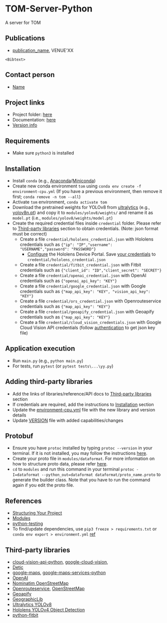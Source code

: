 # TOM-Server-Python
A server for TOM

## Publications
- [publication_name](publication_link), VENUE'XX

```
<Bibtext>
```

## Contact person
- [Name](personal_website)


## Project links
- Project folder: [here](https://drive.google.com/drive/folders/1m1x-o5gUZXmEZly4BEQ52Q4oHKShcE4W?usp=sharing)
- Documentation: [here](https://docs.google.com/document/d/1hHGNQhuB4jhhsSh3hr7fSNV9Hs2YzJCQxtxhX05q5ic/view)
- [Version info](VERSION.md)


## Requirements
- Make sure `python3` is installed


## Installation
- Install `conda` (e.g., [Anaconda](https://docs.anaconda.com/anaconda/install/)/[Miniconda](https://docs.conda.io/en/latest/miniconda.html))
- Create new conda environment `tom` using `conda env create -f environment-cpu.yml` (If you have a previous environment, then remove it first; `conda remove -n tom --all`)
- Activate `tom` environment, `conda activate tom`
- Download the pretrained weights for YOLOv8 from [ultralytics](https://github.com/ultralytics/ultralytics) (e.g., [yolov8n.pt](https://github.com/ultralytics/assets/releases/download/v0.0.0/yolov8n.pt)) and copy it to `modules/yolov8/weights/` and rename it as `model.pt` (i.e., `modules/yolov8/weights/model.pt`)
- Create the required credential files inside `credential` folder. Please refer to [Third-party libraries](##Third-party-libraries) section to obtain credentials. (Note: json format must be correct)
  - Create a file `credential/hololens_credential.json` with Hololens credentials such as `{"ip": "IP","username": "USERNAME","password": "PASSWORD"}`
    - [Configure](https://docs.microsoft.com/en-us/windows/mixed-reality/develop/platform-capabilities-and-apis/using-the-windows-device-portal) the Hololens Device Portal. Save [your credentials](https://docs.microsoft.com/en-us/windows/mixed-reality/develop/platform-capabilities-and-apis/using-the-windows-device-portal#creating-a-username-and-password) to `credential/hololens_credential.json`
  - Create a file `credential/fitbit_credential.json` with Fitbit credentials such as `{"client_id": "ID","client_secret": "SECRET"}` 
  - Create a file `credential/openai_credential.json` with OpenAI credentials such as `{"openai_api_key": "KEY"}`
  - Create a file `credential/google_credential.json` with Google credentials such as `{"map_api_key": "KEY", "vision_api_key": "KEY"}`
  - Create a file `credential/ors_credential.json` with Openrouteservice credentials such as `{"map_api_key": "KEY"}`
  - Create a file `credential/geoapify_credential.json` with Geoapify credentials such as `{"map_api_key": "KEY"}`
  - Create a file `credential/cloud_vision_credentials.json` with Google Cloud Vision API credentials (follow [authentication](https://github.com/GoogleCloudPlatform/hackathon-toolkit/blob/master/vision/README.md#authentication) to get json key file)
  


## Application execution
- Run `main.py` (e.g., `python main.py`)
- For tests, run `pytest` (or `pytest tests\...\yy.py`)


## Adding third-party libraries
- Add the links of libraries/reference/API docs to [Third-party libraries](#Third-party-libraries) section
- If credentials are required, add the instructions to [Installation](#Installation) section
- Update the [environment-cpu.yml](environment-cpu.yml) file with the new library and version details
- Update [VERSION](VERSION.md) file with added capabilities/changes


## Protobuf
- Ensure you have `protoc` installed by typing `protoc --version` in your terminal. If it is not installed, you may follow the instructions [here](https://github.com/protocolbuffers/protobuf#protocol-compiler-installation).
- Create your proto file in `modules/dataformat`. For more information on how to structure proto data, please refer [here](https://protobuf.dev/getting-started/pythontutorial/).
- `cd` to `modules` and run this command in your terminal `protoc -I=dataformat --python_out=dataformat dataformat/proto_name.proto` to generate the builder class. Note that you have to run the command again if you edit the proto file.


## References
- [Structuring Your Project](https://docs.python-guide.org/writing/structure/)
- [Modules](https://docs.python.org/3/tutorial/modules.html#packages)
- [python-testing](https://realpython.com/python-testing/)
- To find/update dependencies, use `pip3 freeze > requirements.txt` or `conda env export > environment.yml` [ref](https://stackoverflow.com/questions/31684375/automatically-create-requirements-txt)


## Third-party libraries
- [cloud-vision-api-python](https://codelabs.developers.google.com/codelabs/cloud-vision-api-python), [google-cloud-vision](https://pypi.org/project/google-cloud-vision/),
- [Detic](https://github.com/facebookresearch/Detic)
- [google-maps](https://developers.google.com/maps/documentation), [google-maps-services-python](https://github.com/googlemaps/google-maps-services-python)
- [OpenAI](https://platform.openai.com/docs/api-reference)
- [Nominatim OpenStreetMap](https://nominatim.org/release-docs/latest/api/Overview/)
- [Openrouteservice](https://openrouteservice.org/dev/#/api-docs), [OpenStreetMap](https://www.openstreetmap.org/copyright)
- [Geoapify](https://apidocs.geoapify.com/)
- [GeographicLib](https://geographiclib.sourceforge.io/html/python/code.html)
- [Ultralytics YOLOv8](https://github.com/ultralytics/ultralytics)
- [Hololens YOLOv4 Object Detection](https://github.com/Interactions-HSG/21-MT-JanickSpirig-HoloLens-ObjectDetection)
- [python-fitbit](https://github.com/orcasgit/python-fitbit)
